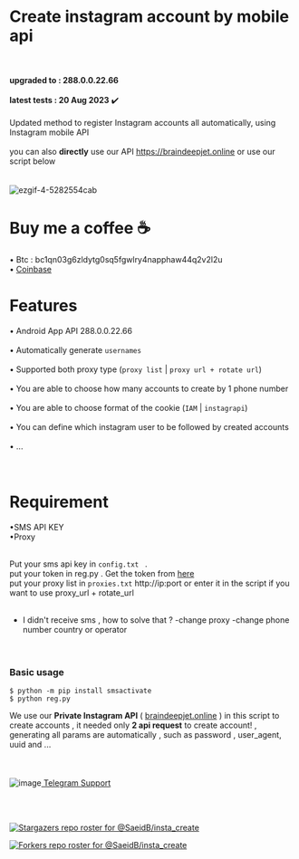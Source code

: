 # Create instagram account by mobile api
<br><br>**upgraded to :  288.0.0.22.66**<br><br>
**latest tests : 20 Aug 2023**  ✔️<br><br> 
Updated method to register Instagram accounts all automatically, using Instagram mobile API<br><br>
you can also **directly** use our API https://braindeepjet.online or use our script below<br><br><br>
![ezgif-4-5282554cab](https://user-images.githubusercontent.com/41697758/222406000-affb0231-4ef8-4f04-abf3-1cf3cc403773.gif)


# Buy me a coffee :coffee:



&#x2022; Btc : bc1qn03g6zldytg0sq5fgwlry4napphaw44q2v2l2u<br>
&#x2022; [Coinbase](https://commerce.coinbase.com/checkout/d07c978f-7981-4b14-ac83-00f069f71e3a)

# Features
&#x2022; Android App API 288.0.0.22.66 <br><br>
&#x2022; Automatically generate `usernames`<br><br>
&#x2022; Supported both proxy type (`proxy list` | `proxy url + rotate url`)<br><br>
&#x2022; You are able to choose how many accounts to create by 1 phone number<br><br>
&#x2022; You are able to choose format of the cookie (`IAM`  | `instagrapi`)<br><br>
&#x2022; You can define which instagram user to be followed by created accounts<br><br>
&#x2022; ...<br><br><br>


# Requirement<br>
&#x2022;SMS API KEY<br>
&#x2022;Proxy<br><br>

Put your sms api key in `config.txt ` .<br>
put your token in reg.py . Get the token from [here](https://imwhodifferent.t.me)<br>
put your proxy list in `proxies.txt` http://ip:port or enter it in the script if you want to use proxy_url + rotate_url<br><br>
- I didn't receive sms , how to solve that ? -change proxy  -change phone number country or operator <br><br><br>


### Basic usage<br>
```
$ python -m pip install smsactivate
$ python reg.py
```


We use our **Private Instagram API** ( [braindeepjet.online](https://braindeepjet.online) ) in this script to create accounts , it needed only **2 api request** to create account! , generating all params are automatically , such as password , user_agent, uuid and ...<br><br>
<br><br>
![image](https://user-images.githubusercontent.com/41697758/207024631-6af6bdb1-b6bc-4597-9674-eb89a1f70e85.png)[  Telegram Support](https://imwhodifferent.t.me)

<br><br>

[![Stargazers repo roster for @SaeidB/insta_create](https://reporoster.com/stars/SaeidB/insta_create)](https://github.com/SaeidB/insta_create/stargazers)
<br>

[![Forkers repo roster for @SaeidB/insta_create](https://reporoster.com/forks/SaeidB/insta_create)](https://github.com/SaeidB/insta_create/network/members)
